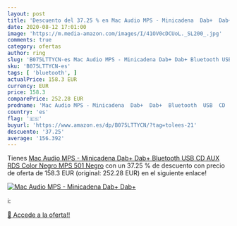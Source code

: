 ```yaml
---
layout: post
title: 'Descuento del 37.25 % en Mac Audio MPS - Minicadena  Dab+  Dab+  '
date: 2020-08-12 17:01:00
image: 'https://m.media-amazon.com/images/I/41OV0cDCUoL._SL200_.jpg'
comments: true
category: ofertas
author: ring
slug: 'B075LTTYCN-es Mac Audio MPS - Minicadena Dab+ Dab+ Bluetooth USB CD AUX...'
sku: 'B075LTTYCN-es'
tags: [ 'bluetooth', ]
actualPrice: 158.3 EUR
currency: EUR
price: 158.3
comparePrice: 252.28 EUR
prodname: 'Mac Audio MPS - Minicadena  Dab+  Dab+  Bluetooth  USB  CD  AUX  RDS   Color Negro MPS 501 Negro'
country: 'es'
flag: '🇪🇸'
buyurl: 'https://www.amazon.es/dp/B075LTTYCN/?tag=tolees-21'
descuento: '37.25'
average: '156.392'
---
```


Tienes [Mac Audio MPS - Minicadena  Dab+  Dab+  Bluetooth  USB  CD  AUX  RDS   Color Negro MPS 501 Negro](https://www.amazon.es/dp/B075LTTYCN/?tag=tolees-21) con un 37.25 % de descuento con precio de oferta de 158.3 EUR (original: 252.28 EUR) en el siguiente enlace!

[![Mac Audio MPS - Minicadena  Dab+  Dab+  ](https://m.media-amazon.com/images/I/41OV0cDCUoL._SL200_.jpg)](https://www.amazon.es/dp/B075LTTYCN/?tag=tolees-21)

ℹ️:


[🛒 Accede a la oferta!!](https://www.amazon.es/dp/B075LTTYCN/?tag=tolees-21)

